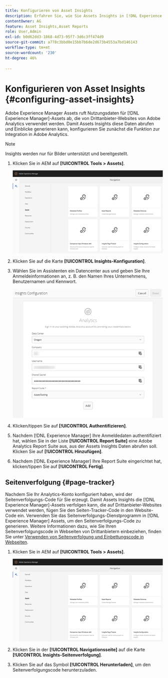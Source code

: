 ```yaml
---
title: Konfigurieren von Asset Insights
description: Erfahren Sie, wie Sie Assets Insights in [!DNL Experience Manager] Assets konfigurieren.
contentOwner: AG
feature: Asset Insights,Asset Reports
role: User,Admin
exl-id: b0d62dd3-1868-4d73-95f7-3d6c3ff474d9
source-git-commit: a778c3bbd0e15bb7b6de2d673b4553a7bd146143
workflow-type: tm+mt
source-wordcount: '230'
ht-degree: 46%

---
```


# Konfigurieren von Asset Insights {#configuring-asset-insights}

Adobe Experience Manager Assets ruft Nutzungsdaten für [!DNL Experience Manager]-Assets ab, die von Drittanbieter-Websites von Adobe Analytics verwendet werden. Damit Assets Insights diese Daten abrufen und Einblicke generieren kann, konfigurieren Sie zunächst die Funktion zur Integration in Adobe Analytics.

>[!NOTE]
>
>Insights werden nur für Bilder unterstützt und bereitgestellt.

1. Klicken Sie in AEM auf **[!UICONTROL Tools > Assets]**.

   ![chlimage_1-210](assets/chlimage_1-210.png)

1. Klicken Sie auf die Karte **[!UICONTROL Insights-Konfiguration]**.
1. Wählen Sie im Assistenten ein Datencenter aus und geben Sie Ihre Anmeldeinformationen an, z. B. den Namen Ihres Unternehmens, Benutzernamen und Kennwort.

   ![chlimage_1-211](assets/insights_config2.png)

1. Klicken/tippen Sie auf **[!UICONTROL Authentifizieren]**.
1. Nachdem [!DNL Experience Manager] Ihre Anmeldedaten authentifiziert hat, wählen Sie in der Liste **[!UICONTROL Report Suite]** eine Adobe Analytics Report Suite aus, aus der Assets Insights Daten abrufen soll. Klicken Sie auf **[!UICONTROL Hinzufügen]**.
1. Nachdem [!DNL Experience Manager] Ihre Report Suite eingerichtet hat, klicken/tippen Sie auf **[!UICONTROL Fertig]**.

## Seitenverfolgung {#page-tracker}

Nachdem Sie Ihr Analytics-Konto konfiguriert haben, wird der Seitenverfolgungs-Code für Sie erzeugt. Damit Assets Insights die [!DNL Experience Manager]-Assets verfolgen kann, die auf Drittanbieter-Websites verwendet werden, fügen Sie den Seiten-Tracker-Code in den Website-Code ein. Verwenden Sie das Seitenverfolgungs-Dienstprogramm in [!DNL Experience Manager] Assets, um den Seitenverfolgungs-Code zu generieren. Weitere Informationen dazu, wie Sie Ihren Seitenverfolgungscode in Webseiten von Drittanbietern einbeziehen, finden Sie unter [Verwenden von Seitenverfolgung und Einbettungscode in Webseiten](touch-ui-using-page-tracker.md).

1. Klicken Sie in AEM auf **[!UICONTROL Tools > Assets]**.

   ![chlimage_1-214](assets/chlimage_1-214.png)

1. Klicken Sie in der **[!UICONTROL Navigationsseite]** auf die Karte **[!UICONTROL Insights-Seitenverfolgung]**.
1. Klicken Sie auf das Symbol **[!UICONTROL Herunterladen]**, um den Seitenverfolgungscode herunterzuladen.
